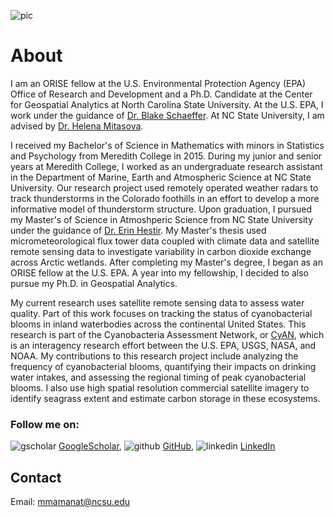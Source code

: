 ![pic](https://mmamanat.github.io/images/Megan.png)
# About

I am an ORISE fellow at the U.S. Environmental Protection Agency (EPA) Office of Research and Development and a Ph.D. Candidate at the Center for Geospatial Analytics at North Carolina State University. At the U.S. EPA, I work under the guidance of [Dr. Blake Schaeffer](https://www.epa.gov/sciencematters/meet-epa-scientist-blake-schaeffer-phd). At NC State University, I am advised by [Dr. Helena Mitasova](https://cnr.ncsu.edu/geospatial/directory/helena-mitasova/). 

I received my Bachelor's of Science in Mathematics with minors in Statistics and Psychology from Meredith College in 2015. During my junior and senior years at Meredith College, I worked as an undergraduate research assistant in the Department of Marine, Earth and Atmospheric Science at NC State University. Our research project used remotely operated weather radars to track thunderstorms in the Colorado foothills in an effort to develop a more informative model of thunderstorm structure. Upon graduation, I pursued my Master's of Science in Atmoshperic Science from NC State University under the guidance of [Dr. Erin Hestir](https://www.ucmerced.edu/content/erin-hestir). My Master's thesis used micrometeorological flux tower data coupled with climate data and satellite remote sensing data to investigate variability in carbon dioxide exchange across Arctic wetlands. After completing my Master's degree, I began as an ORISE fellow at the U.S. EPA. A year into my fellowship, I decided to also pursue my Ph.D. in Geospatial Analytics. 

My current research uses satellite remote sensing data to assess water quality. Part of this work focuses on tracking the status of cyanobacterial blooms in inland waterbodies across the continental United States. This research is part of the Cyanobacteria Assessment Network, or [CyAN](https://www.epa.gov/water-research/cyanobacteria-assessment-network-cyan), which is an interagency research effort between the U.S. EPA, USGS, NASA, and NOAA. My contributions to this research project include analyzing the frequency of cyanobacterial blooms, quantifying their impacts on drinking water intakes, and assessing the regional timing of peak cyanobacterial blooms. I also use high spatial resolution commercial satellite imagery to identify seagrass extent and estimate carbon storage in these ecosystems. 

### Follow me on: 

![gscholar](https://mmamanat.github.io/logos/gscholar.png) [GoogleScholar](https://scholar.google.com/citations?user=64DmvvkAAAAJ&hl=en),  ![github](https://mmamanat.github.io/logos/octocat.svg) [GitHub](https://github.com/mmamanat),  ![linkedin](https://mmamanat.github.io/logos/linkedin.png) [LinkedIn](https://www.linkedin.com/in/megan-coffer-8813b38a/)

## Contact 

Email: [mmamanat@ncsu.edu](mmamanat@ncsu.edu) 

